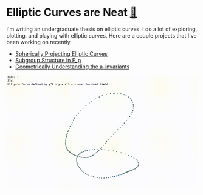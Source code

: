 

# Elliptic Curves are Neat [🍵](https://ctesta01.github.io/thesis-blog/)

I'm writing an undergraduate thesis on elliptic curves. I do a lot of exploring, plotting, and
playing with elliptic curves. Here are a couple projects that I've been working on recently. 

- [Spherically Projecting Elliptic Curves]()
- [Subgroup Structure in F_p]()
- [Geometrically Understanding the a-invariants]()

<p> </p>

![A spherical projection of Elliptic Curve 37a1](https://github.com/ctesta01/thesis-blog/blob/master/images/37a1%20Spherical%20Points.gif?raw=true)
